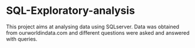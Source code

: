 # SQL-Exploratory-analysis
  This project aims at analysing data using SQLserver.
  Data was obtained from ourworldindata.com and different questions were asked and answered with queries.
